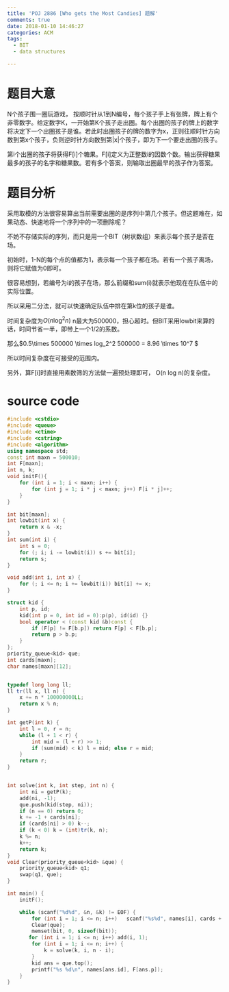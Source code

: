 ```yaml
---
title: 'POJ 2886 [Who gets the Most Candies] 题解'
comments: true
date: 2018-01-10 14:46:27
categories: ACM
tags:
  - BIT
  - data structures

---
```

# 题目大意
N个孩子围一圈玩游戏， 按顺时针从1到N编号，每个孩子手上有张牌，牌上有个非零数字。给定数字K，一开始第K个孩子走出圈。每个出圈的孩子的牌上的数字将决定下一个出圈孩子是谁。若此时出圈孩子的牌的数字为x，正则往顺时针方向数到第x个孩子，负则逆时针方向数到第|x|个孩子，即为下一个要走出圈的孩子。

第i个出圈的孩子将获得F[i]个糖果。F[i]定义为正整数i的因数个数。输出获得糖果最多的孩子的名字和糖果数。若有多个答案，则输取出圈最早的孩子作为答案。

<!-- more -->

# 题目分析
采用取模的方法很容易算出当前需要出圈的是序列中第几个孩子。但这题难在，如果动态、快速地将一个序列中的一项删除呢？

不妨不存储实际的序列，而只是用一个BIT（树状数组）来表示每个孩子是否在场。

初始时，1-N的每个点的值都为1，表示每一个孩子都在场。若有一个孩子离场，则将它赋值为0即可。

很容易想到，若编号为i的孩子在场，那么前缀和sum(i)就表示他现在在队伍中的实际位置。

所以采用二分法，就可以快速确定队伍中排在第k位的孩子是谁。

时间复杂度为$O(n\log^2 n)$ n最大为500000，担心超时。但BIT采用lowbit来算的话，时间节省一半，即带上一个1/2的系数。

那么$0.5\times 500000 \times log_2^2 500000 = 8.96 \times 10^7 $

所以时间复杂度在可接受的范围内。

另外，算F[i]时直接用素数筛的方法做一遍预处理即可， O(n log n)的复杂度。


# source code

```c++
#include <cstdio>
#include <queue>
#include <ctime>
#include <cstring>
#include <algorithm>
using namespace std;
const int maxn = 500010;
int F[maxn];
int n, k;
void initF(){
    for (int i = 1; i < maxn; i++) {
        for (int j = 1; i * j < maxn; j++) F[i * j]++;
    }
}

int bit[maxn];
int lowbit(int x) {
    return x & -x;
}
int sum(int i) {
    int s = 0;
    for (; i; i -= lowbit(i)) s += bit[i];
    return s;
}

void add(int i, int x) {
    for (; i <= n; i += lowbit(i)) bit[i] += x;
}

struct kid {
    int p, id;
    kid(int p = 0, int id = 0):p(p), id(id) {}
    bool operator < (const kid &b)const {
        if (F[p] != F[b.p]) return F[p] < F[b.p];
        return p > b.p;
    }
};
priority_queue<kid> que;
int cards[maxn];
char names[maxn][12];


typedef long long ll;
ll tr(ll x, ll n) {
    x += n * 100000000LL;
    return x % n;
}

int getP(int k) {
    int l = 0, r = n;
    while (l + 1 < r) {
        int mid = (l + r) >> 1;
        if (sum(mid) < k) l = mid; else r = mid;
    }
    return r;
}


int solve(int k, int step, int n) {
    int ni = getP(k);
    add(ni, -1);
    que.push(kid(step, ni));
    if (n == 0) return 0;
    k += -1 + cards[ni];
    if (cards[ni] > 0) k--;
    if (k < 0) k = (int)tr(k, n);
    k %= n;
    k++;
    return k;
}
void Clear(priority_queue<kid> &que) {
    priority_queue<kid> q1;
    swap(q1, que);
}

int main() {
    initF();

    while (scanf("%d%d", &n, &k) != EOF) {
        for (int i = 1; i <= n; i++)   scanf("%s%d", names[i], cards + i);
        Clear(que);
        memset(bit, 0, sizeof(bit));
       for (int i = 1; i <= n; i++) add(i, 1);
        for (int i = 1; i <= n; i++) {
            k = solve(k, i, n - i);
        }
        kid ans = que.top();
        printf("%s %d\n", names[ans.id], F[ans.p]);
    }
}


```
